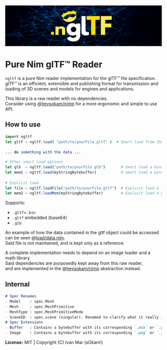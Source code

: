 ![ngltf](./doc/res/gh_banner.png)
# Pure Nim glTF™ Reader
`ngltf` is a pure Nim reader implementation for the glTF™ file specification.  
glTF™ is an efficient, extensible and publishing format for transmission and loading of 3D scenes and models for engines and applications.  

This library is a raw reader with no dependencies.  
Consider using @[heysokam/nimp](https://github.com/heysokam/nimp) for a more ergonomic and simple to use API.  

## How to use
```nim
import ngltf
let gltf = ngltf.load( "path/to/yourFile.gltf" )  # Smart load from the given path

... do something with the data ...
```
```nim
# Other smart load options
let glb  = ngltf.load("path/to/yourFile.glb")       # Smart load a binary gltf
let mem1 = ngltf.load(myStringBytebuffer)           # Smart load a binary from memory

# Explicit load
let file = ngltf.loadFile("path/to/yourFile.gltf")  # Explicit load a .gltf from a file
let mem2 = ngltf.loadMem(myStringBytebuffer)        # Explicit load a glb binary from memory
```
Supports:
- `.gltf`+`.bin`
- `.gltf` embedded (base64)
- `.glb`

An example of how the data contained in the gltf object could be accessed can be seen @[load/data.nim](src/ngltf/load/data.nim).  
Said file is not maintained, and is kept only as a reference.  

A complete implementation needs to depend on an image loader and a math library.  
Said dependencies are purposedly kept away from this raw reader,  
and are implemented in the @[heysokam/nimp](https://github.com/heysokam/nimp) abstraction instead.  

## Internal
```md
# Spec Renames
- Model    : spec.Mesh
- Mesh     : spec.MeshPrimitive
- MeshType : spec.MeshPrimitiveMode
- SceneID  : spec.scene (singular). Renamed to clarify what it really is (root scene id).
# Spec Extensions
- Buffer   : Contains a bytebuffer with its corresponding `.bin` or `.glb` data buffers already loaded into memory.
- Image    : Contains a bytebuffer with its corresponding `.png` or `.jpg` data buffers already loaded into memory.
```

**License:**  MIT  |  Copyright (C) Ivan Mar (sOkam!)

